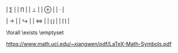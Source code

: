 
| $\sum$   |
| $\prod$  |
| $\bot$  |
| $\oplus$ |
| $\cdot$  |

| $\to$    |
| $\hookrightarrow$ |
| $\iff$ |
| $\lfloor \rfloor$ |
| $\lceil \rceil$ |


\forall
\exists
\emptyset

https://www.math.uci.edu/~xiangwen/pdf/LaTeX-Math-Symbols.pdf